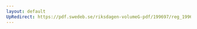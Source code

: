 ```yaml
---
layout: default
UpRedirect: https://pdf.swedeb.se/riksdagen-volumeG-pdf/199697/reg_199697/reg_199697_0446.pdf
---
```


